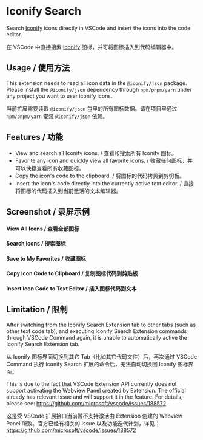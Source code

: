 # Iconify Search

Search [Iconify](https://icon-sets.iconify.design/) icons directly in VSCode and insert the icons into the code editor.

在 VSCode 中直接搜索 [Iconify](https://icon-sets.iconify.design/) 图标，并可将图标插入到代码编辑器中。

## Usage / 使用方法

This extension needs to read all icon data in the `@iconify/json` package. Please install the `@iconify/json` dependency through `npm/pnpm/yarn` under any project you want to user iconify icons.

当前扩展需要读取 `@iconify/json` 包里的所有图标数据。请在项目里通过 `npm/pnpm/yarn` 安装 `@iconify/json` 依赖。

## Features / 功能

* View and search all Iconify icons. / 查看和搜索所有 Iconify 图标。
* Favorite any icon and quickly view all favorite icons. / 收藏任何图标，并可以快捷查看所有收藏图标。
* Copy the icon's code to the clipboard. / 将图标的代码拷贝到剪切板。
* Insert the icon's code directly into the currently active text editor. / 直接将图标的代码插入到当前激活的文本编辑器。


## Screenshot / 录屏示例

#### View All Icons / 查看全部图标

#### Search Icons / 搜索图标

#### Save to My Favorites / 收藏图标

#### Copy Icon Code to Clipboard / 复制图标代码到剪贴板

#### Insert Icon Code to Text Editor / 插入图标代码到文本


## Limitation / 限制

After switching from the Iconify Search Extension tab to other tabs (such as other text code tab), and executing Iconify Search Extension commands through VSCode Command again, it is unable to automatically active the Iconify Search Extension tab.

从 Iconify 图标界面切换到其它 Tab（比如其它代码文件）后，再次通过 VSCode Command 执行 Iconify Search 扩展的命令后，无法自动切换回 Iconify 图标界面。

This is due to the fact that VSCode Extension API currently does not support activating the Webview Panel created by Extension. The official already has relevant issue and will support it in the feature. For details, please see: https://github.com/microsoft/vscode/issues/188572

这是受 VSCode 扩展接口当前暂不支持激活由 Extension 创建的 Webview Panel 所致。官方已经有相关的 Issue 以及功能迭代计划，详见：https://github.com/microsoft/vscode/issues/188572

